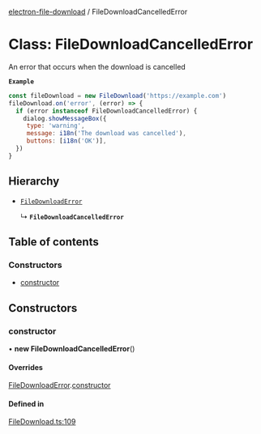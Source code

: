 [electron-file-download](../README.md) / FileDownloadCancelledError

# Class: FileDownloadCancelledError

An error that occurs when the download is cancelled

**`Example`**

```js
const fileDownload = new FileDownload('https://example.com')
fileDownload.on('error', (error) => {
  if (error instanceof FileDownloadCancelledError) {
    dialog.showMessageBox({
     type: 'warning',
     message: i18n('The download was cancelled'),
     buttons: [i18n('OK')],
  })
}
```

## Hierarchy

- [`FileDownloadError`](FileDownloadError.md)

  ↳ **`FileDownloadCancelledError`**

## Table of contents

### Constructors

- [constructor](FileDownloadCancelledError.md#constructor)

## Constructors

### constructor

• **new FileDownloadCancelledError**()

#### Overrides

[FileDownloadError](FileDownloadError.md).[constructor](FileDownloadError.md#constructor)

#### Defined in

[FileDownload.ts:109](https://github.com/spaceagetv/electron-file-download/blob/d54f0b4/src/FileDownload.ts#L109)
